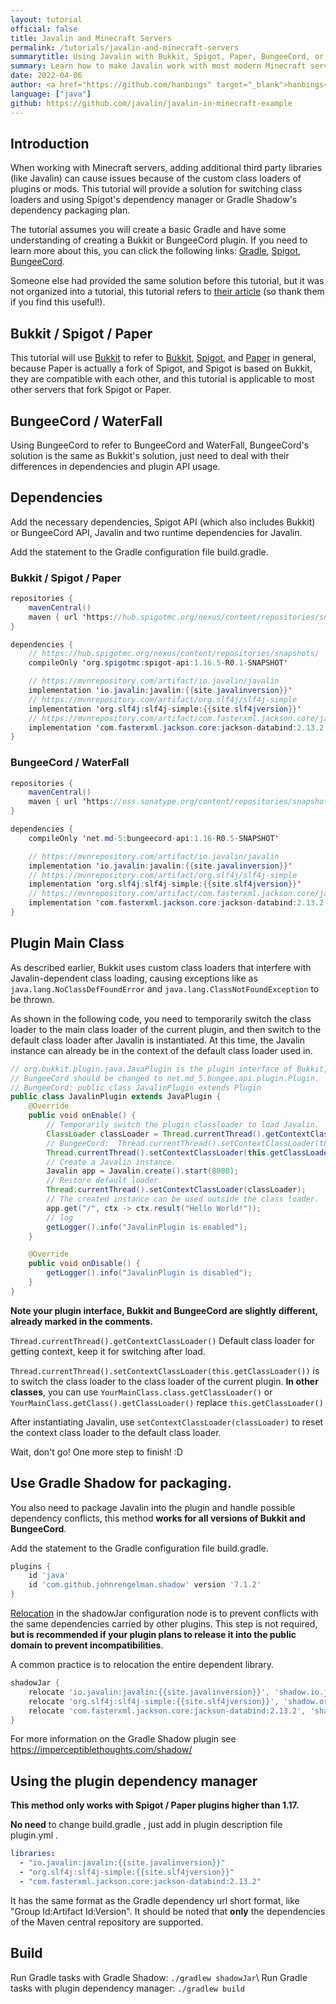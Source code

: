 ```yaml
---
layout: tutorial
official: false
title: Javalin and Minecraft Servers
permalink: /tutorials/javalin-and-minecraft-servers
summarytitle: Using Javalin with Bukkit, Spigot, Paper, BungeeCord, or Waterfall!
summary: Learn how to make Javalin work with most modern Minecraft servers.
date: 2022-04-06
author: <a href="https://github.com/hanbings" target="_blank">hanbings</a>
language: ["java"]
github: https://github.com/javalin/javalin-in-minecraft-example
---
```


## Introduction
When working with Minecraft servers, adding additional third party libraries (like Javalin)
can cause issues because of the custom class loaders of plugins or mods.
This tutorial will provide a solution for switching class loaders and using
Spigot's dependency manager or Gradle Shadow's dependency packaging plan.

The tutorial assumes you will create a basic Gradle and have some understanding of
creating a Bukkit or BungeeCord plugin.
If you need to learn more about this, you can click the following links:
[Gradle](https://gradle.org/),
[Spigot](https://www.spigotmc.org/wiki/spigot-plugin-development/),
[BungeeCord](https://www.spigotmc.org/wiki/bungeecord-plugin-development/).

Someone else had provided the same solution before this tutorial,
but it was not organized into a tutorial,
this tutorial refers to
[their article](https://gist.github.com/RezzedUp/d7957af10bfbfc6837ae1a4b55975f40)
(so thank them if you find this useful!).
<!-- fork in case gist is removed https://gist.github.com/tipsy/5f793c8ce76272fa3630ba71f2001fab -->

## Bukkit / Spigot / Paper
This tutorial will use
[Bukkit](https://dev.bukkit.org/) to refer to
[Bukkit](https://dev.bukkit.org/),
[Spigot](https://www.spigotmc.org/), and
[Paper](https://papermc.io/) in general,
because Paper is actually a fork of Spigot, and Spigot is based on Bukkit,
they are compatible with each other, and this tutorial is
applicable to most other servers that fork Spigot or Paper.

## BungeeCord / WaterFall
Using BungeeCord to refer to BungeeCord and WaterFall,
BungeeCord's solution is the same as Bukkit's solution,
just need to deal with their differences in dependencies and plugin API usage.

## Dependencies
Add the necessary dependencies,
Spigot API (which also includes Bukkit) or BungeeCord API,
Javalin and two runtime dependencies for Javalin.

Add the statement to the Gradle configuration file build.gradle.

### Bukkit / Spigot / Paper
```java
repositories {
    mavenCentral()
    maven { url 'https://hub.spigotmc.org/nexus/content/repositories/snapshots/' }
}
```

```java
dependencies {
    // https://hub.spigotmc.org/nexus/content/repositories/snapshots/
    compileOnly 'org.spigotmc:spigot-api:1.16.5-R0.1-SNAPSHOT'

    // https://mvnrepository.com/artifact/io.javalin/javalin
    implementation 'io.javalin:javalin:{{site.javalinversion}}'
    // https://mvnrepository.com/artifact/org.slf4j/slf4j-simple
    implementation 'org.slf4j:slf4j-simple:{{site.slf4jversion}}'
    // https://mvnrepository.com/artifact/com.fasterxml.jackson.core/jackson-databind
    implementation 'com.fasterxml.jackson.core:jackson-databind:2.13.2'
}
```

### BungeeCord / WaterFall
```java
repositories {
    mavenCentral()
    maven { url 'https://oss.sonatype.org/content/repositories/snapshots' }
}
```

```java
dependencies {
    compileOnly 'net.md-5:bungeecord-api:1.16-R0.5-SNAPSHOT'

    // https://mvnrepository.com/artifact/io.javalin/javalin
    implementation 'io.javalin:javalin:{{site.javalinversion}}'
    // https://mvnrepository.com/artifact/org.slf4j/slf4j-simple
    implementation 'org.slf4j:slf4j-simple:{{site.slf4jversion}}'
    // https://mvnrepository.com/artifact/com.fasterxml.jackson.core/jackson-databind
    implementation 'com.fasterxml.jackson.core:jackson-databind:2.13.2'
}
```

## Plugin Main Class
As described earlier, Bukkit uses custom class loaders that interfere with
Javalin-dependent class loading, causing exceptions like as
`java.lang.NoClassDefFoundError` and `java.lang.ClassNotFoundException` to be thrown.

As shown in the following code, you need to temporarily switch the class loader
to the main class loader of the current plugin, and then switch to the
default class loader after Javalin is instantiated.
At this time, the Javalin instance can already be in
the context of the default class loader used in.

```java
// org.bukkit.plugin.java.JavaPlugin is the plugin interface of Bukkit,
// BungeeCord should be changed to net.md_5.bungee.api.plugin.Plugin.
// BungeeCord: public class JavalinPlugin extends Plugin
public class JavalinPlugin extends JavaPlugin {
    @Override
    public void onEnable() {
        // Temporarily switch the plugin classloader to load Javalin.
        ClassLoader classLoader = Thread.currentThread().getContextClassLoader();
        // BungeeCord:  Thread.currentThread().setContextClassLoader(this.getClass().getClassLoader());
        Thread.currentThread().setContextClassLoader(this.getClassLoader());
        // Create a Javalin instance.
        Javalin app = Javalin.create().start(8080);
        // Restore default loader.
        Thread.currentThread().setContextClassLoader(classLoader);
        // The created instance can be used outside the class loader.
        app.get("/", ctx -> ctx.result("Hello World!"));
        // log
        getLogger().info("JavalinPlugin is enabled");
    }

    @Override
    public void onDisable() {
        getLogger().info("JavalinPlugin is disabled");
    }
}
```

**Note your plugin interface, Bukkit and BungeeCord are slightly different, already marked in the comments.**

`Thread.currentThread().getContextClassLoader()` Default class loader
for getting context, keep it for switching after load.

`Thread.currentThread().setContextClassLoader(this.getClassLoader())` is to switch the class loader to the
class loader of the current plugin. **In other classes**, you can use
`YourMainClass.class.getClassLoader()` or
`YourMainClass.getClass().getClassLoader()` replace `this.getClassLoader()`

After instantiating Javalin, use `setContextClassLoader(classLoader)`
to reset the context class loader to the default class loader.

Wait, don't go! One more step to finish! :D

## Use Gradle Shadow for packaging.
You also need to package Javalin into the plugin and handle possible
dependency conflicts, this method **works for all versions of Bukkit and BungeeCord**.

Add the statement to the Gradle configuration file build.gradle.

```groovy
plugins {
    id 'java'
    id 'com.github.johnrengelman.shadow' version '7.1.2'
}
```

[Relocation](https://imperceptiblethoughts.com/shadow/configuration/relocation/)
in the shadowJar configuration node is to prevent conflicts with the same
dependencies carried by other plugins. This step is not required,
**but is recommended if your plugin plans to release it into the public domain to prevent incompatibilities**.

A common practice is to relocation the entire dependent library.

```groovy
shadowJar {
    relocate 'io.javalin:javalin:{{site.javalinversion}}', 'shadow.io.javalin'
    relocate 'org.slf4j:slf4j-simple:{{site.slf4jversion}}', 'shadow.org.slf4j'
    relocate 'com.fasterxml.jackson.core:jackson-databind:2.13.2', 'shadow.com.fasterxml.jackson.core'
}
```

For more information on the Gradle Shadow plugin see https://imperceptiblethoughts.com/shadow/

## Using the plugin dependency manager
**This method only works with Spigot / Paper plugins higher than 1.17.**

**No need** to change build.gradle , just add in plugin description file plugin.yml .

```yaml
libraries:
  - "io.javalin:javalin:{{site.javalinversion}}"
  - "org.slf4j:slf4j-simple:{{site.slf4jversion}}"
  - "com.fasterxml.jackson.core:jackson-databind:2.13.2"
```

It has the same format as the Gradle dependency url short format,
like "Group Id:Artifact Id:Version". It should be noted that **only**
the dependencies of the Maven central repository are supported.

## Build
Run Gradle tasks with Gradle Shadow: `./gradlew shadowJar`\\
Run Gradle tasks with plugin dependency manager: `./gradlew build`
